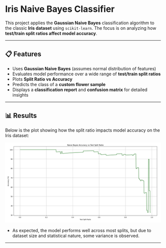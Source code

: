 # Iris Naive Bayes Classifier

This project applies the **Gaussian Naive Bayes** classification algorithm to the classic **Iris dataset** using `scikit-learn`. The focus is on analyzing how **test/train split ratios affect model accuracy**.

---

## 📋 Features

- Uses **Gaussian Naive Bayes** (assumes normal distribution of features)
- Evaluates model performance over a wide range of **test/train split ratios**
- Plots **Split Ratio vs Accuracy**
- Predicts the class of a **custom flower sample**
- Displays a **classification report** and **confusion matrix** for detailed insights

---

## 📊 Results

Below is the plot showing how the split ratio impacts model accuracy on the Iris dataset:

![Accuracy vs Split Ratio](plot.png)

- As expected, the model performs well across most splits, but due to dataset size and statistical nature, some variance is observed.

---

